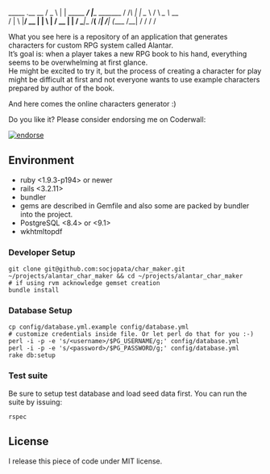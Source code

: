 
   _____  .__                 __
  /  _  \ |  | _____    _____/  |______ _______
 /  /_\  \|  | \__  \  /    \   __\__  \\_  __ \
/    |    \  |__/ __ \|   |  \  |  / __ \|  | \/
\____|__  /____(____  /___|  /__| (____  /__|
        \/          \/     \/          \/


What you see here is a repository of an application that generates
characters for custom RPG system called Alantar.\
It’s goal is: when a player takes a new RPG book to his hand, everything
seems to be overwhelming at first glance.\
He might be excited to try it, but the process of creating a character
for play might be difficult at first and not everyone wants to use
example characters prepared by author of the book.

And here comes the online characters generator :)

Do you like it? Please consider endorsing me on Coderwall:

[![endorse](http://api.coderwall.com/socjopata/endorsecount.png)](http://coderwall.com/socjopata)

Environment
-----------

-   ruby <1.9.3-p194\> or newer
-   rails <3.2.11\>
-   bundler
-   gems are described in Gemfile and also some are packed by bundler
    into the project.
-   PostgreSQL <8.4\> or <9.1\>
-   wkhtmltopdf

### Developer Setup

    git clone git@github.com:socjopata/char_maker.git ~/projects/alantar_char_maker && cd ~/projects/alantar_char_maker
    # if using rvm acknowledge gemset creation
    bundle install

### Database Setup

    cp config/database.yml.example config/database.yml
    # customize credentials inside file. Or let perl do that for you :-)
    perl -i -p -e 's/<username>/$PG_USERNAME/g;' config/database.yml
    perl -i -p -e 's/<password>/$PG_PASSWORD/g;' config/database.yml
    rake db:setup

### Test suite

Be sure to setup test database and load seed data first. You can run the
suite by issuing:

    rspec

License
-------

I release this piece of code under MIT license.
